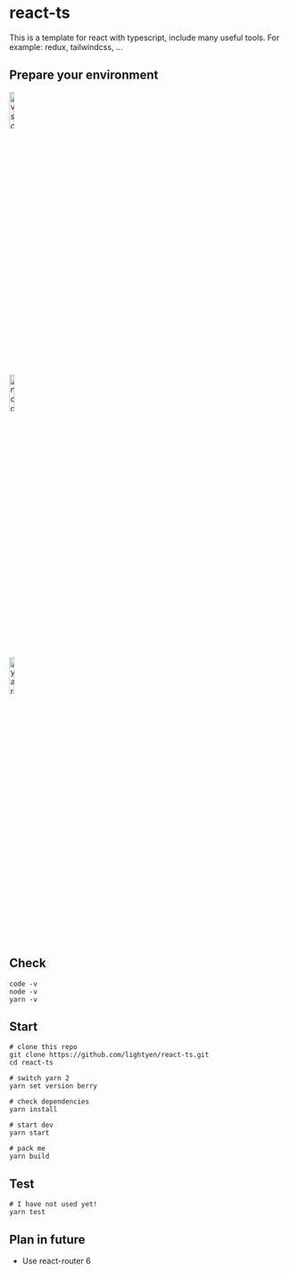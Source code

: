 # react-ts

This is a template for react with typescript, include many useful tools. For example: redux, tailwindcss, ...

## Prepare your environment

<div><a href="https://code.visualstudio.com">
<img src="https://user-images.githubusercontent.com/49339/32078127-102bbcfe-baa6-11e7-8ab9-b04dcad2035e.png" alt="vscode-img" width="13%"/></a></div>

<div><a href="https://nodejs.org">
<img src="https://upload.wikimedia.org/wikipedia/commons/thumb/d/d9/Node.js_logo.svg/1920px-Node.js_logo.svg.png" alt="nodejs-img" width="13%"/></a></div>

<div>
<a href="https://yarnpkg.com">
<img src="https://raw.githubusercontent.com/yarnpkg/assets/master/yarn-kitten-full.png" alt="yarn-img" width="13%"/></a></div>

## Check

```shell
code -v
node -v
yarn -v
```

## Start

```shell
# clone this repo
git clone https://github.com/lightyen/react-ts.git
cd react-ts

# switch yarn 2
yarn set version berry

# check dependencies
yarn install

# start dev
yarn start

# pack me
yarn build
```

## Test

```shell
# I have not used yet!
yarn test
```

## Plan in future

- Use react-router 6
